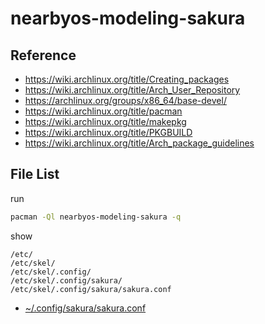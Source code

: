 
# nearbyos-modeling-sakura


## Reference

* https://wiki.archlinux.org/title/Creating_packages
* https://wiki.archlinux.org/title/Arch_User_Repository
* https://archlinux.org/groups/x86_64/base-devel/
* https://wiki.archlinux.org/title/pacman
* https://wiki.archlinux.org/title/makepkg
* https://wiki.archlinux.org/title/PKGBUILD
* https://wiki.archlinux.org/title/Arch_package_guidelines


## File List

run

``` sh
pacman -Ql nearbyos-modeling-sakura -q
```

show

```
/etc/
/etc/skel/
/etc/skel/.config/
/etc/skel/.config/sakura/
/etc/skel/.config/sakura/sakura.conf
```

* [~/.config/sakura/sakura.conf](asset/overlay/etc/skel/.config/sakura/sakura.conf)
